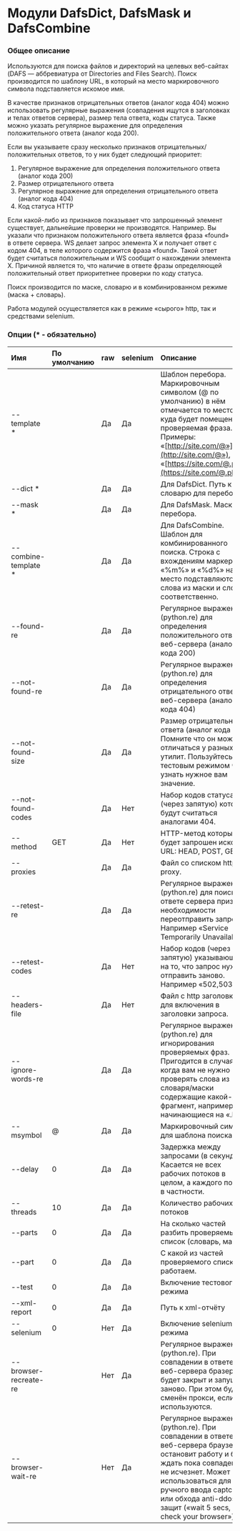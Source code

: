 # Модули DafsDict, DafsMask и DafsCombine

### Общее описание 

Используются для поиска файлов и директорий на целевых веб-сайтах \(DAFS — аббревиатура от Directories and Files Search\). Поиск производится по шаблону URL, в который на место маркировочного символа подставляется искомое имя.

В качестве признаков отрицательных ответов \(аналог кода 404\) можно использовать регулярные выражения \(совпадения ищутся в заголовках и телах ответов сервера\), размер тела ответа, коды статуса. Также можно указать регулярное выражение для определения положительного ответа \(аналог кода 200\).

Если вы указываете сразу несколько признаков отрицательных/положительных ответов, то у них будет следующий приоритет:

1. Регулярное выражение для определения положительного ответа \(аналог кода 200\)
2. Размер отрицательного ответа
3. Регулярное выражение для определения отрицательного ответа \(аналог кода 404\)
4. Код статуса HTTP

Если какой-либо из признаков показывает что запрошенный элемент существует, дальнейшие проверки не производятся. Например. Вы указали что признаком положительного ответа является фраза «found» в ответе сервера. WS делает запрос элемента X и получает ответ с кодом 404, в теле которого содержится фраза «found». Такой ответ будет считаться положительным и WS сообщит о нахождении элемента Х. Причиной является то, что наличие в ответе фразы определяющей положительный ответ приоритетнее проверки по коду статуса.

Поиск производится по маске, словарю и в комбинированном режиме \(маска + словарь\).

Работа модулей осуществляется как в режиме «сырого» http, так и средствами selenium.

### Опции \(\* - обязательно\)

| Имя | По умолчанию | raw | selenium | Описание |
| :--- | :--- | :--- | :--- | :--- |
| --template \* |  | Да | Да | Шаблон перебора. Маркировочным символом \(@ по умолчанию\) в нём отмечается то место, куда будет помещена проверяемая фраза. Примеры: «[http://site.com/@»](http://site.com/@»), «[https://site.com/@.php»](https://site.com/@.php»). |
| --dict \* |  | Да | Да | Для DafsDict. Путь к словарю для перебора. |
| --mask \* |  | Да | Да | Для DafsMask. Маска для перебора. |
| --combine-template \* |  | Да | Да | Для DafsCombine. Шаблон для комбинированного поиска. Строка с вхождениям маркеров «%m%» и «%d%» на чьё место подставляются слова из маски и словаря соответственно. |
| --found-re |  | Да | Да | Регулярное выражение \(python.re\) для определения положительного ответа веб-сервера \(аналог кода 200\) |
| --not-found-re |  | Да | Да | Регулярное выражение \(python.re\) для определения отрицательного ответа веб-сервера \(аналог кода 404\) |
| --not-found-size |  | Да | Да | Размер отрицательного ответа \(аналог кода 404\). Помните что он может отличаться у разных утилит. Пользуйтесь тестовым режимом чтоб узнать нужное вам значение. |
| --not-found-codes |  | Да | Нет | Набор кодов статуса \(через запятую\) которые будут считаться аналогами 404. |
| --method | GET | Да | Нет | HTTP-метод которым будет запрошен искомый URL: HEAD, POST, GET. |
| --proxies |  | Да | Да | Файл со списком http-proxy. |
| --retest-re |  | Да | Да | Регулярное выражение \(python.re\) для поиска в ответе сервера признака необходимости переотправить запрос. Например «Service Temporarily Unavailable». |
| --retest-codes |  | Да | Нет | Набор кодов \(через запятую\) указывающих на то, что запрос нужно отправить заново. Например «502,503». |
| --headers-file |  | Да | Нет | Файл с http заголовками для включения в заголовки запроса. |
| --ignore-words-re |  | Да | Да | Регулярное выражение \(python.re\) для игнорирования проверяемых фраз. Пригодится в случаях когда вам не нужно проверять слова из словаря/маски содержащие какой-либо фрагмент, например начинающиеся на «.ht». |
| --msymbol | @ | Да | Да | Маркировочный символ для шаблона поиска. |
| --delay | 0 | Да | Да | Задержка между запросами \(в секундах\). Касается не всех рабочих потоков в целом, а каждого потока в частности. |
| --threads | 10 | Да | Да | Количество рабочих потоков |
| --parts | 0 | Да | Да | На сколько частей разбить проверяемый список \(словарь, маску\) |
| --part | 0 | Да | Да | С какой из частей проверяемого списка работаем. |
| --test | 0 | Да | Да | Включение тестового режима |
| --xml-report | 0 | Да | Да | Путь к xml-отчёту |
| --selenium | 0 | Нет | Да | Включение selenium-режима |
| --browser-recreate-re |  | Нет | Да | Регулярное выражение \(python.re\). При совпадении в ответе веб-сервера бразер будет закрыт и запущен заново. При этом будет сменён прокси, если они используются. |
| --browser-wait-re |  | Нет | Да | Регулярное выражение \(python.re\). При совпадении в ответе веб-сервера браузер остановит работу и будет ждать пока совпадение не исчезнет. Может использоваться для ручного ввода captcha или обхода anti-ddos защит \(«wait 5 secs, we check your browser»\). |

